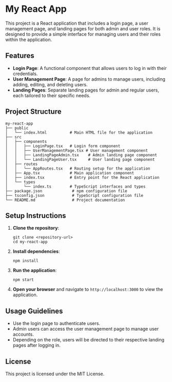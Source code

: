 # My React App

This project is a React application that includes a login page, a user management page, and landing pages for both admin and user roles. It is designed to provide a simple interface for managing users and their roles within the application.

## Features

- **Login Page**: A functional component that allows users to log in with their credentials.
- **User Management Page**: A page for admins to manage users, including adding, editing, and deleting users.
- **Landing Pages**: Separate landing pages for admin and regular users, each tailored to their specific needs.

## Project Structure

```
my-react-app
├── public
│   └── index.html          # Main HTML file for the application
├── src
│   ├── components
│   │   ├── LoginPage.tsx   # Login form component
│   │   ├── UserManagementPage.tsx # User management component
│   │   ├── LandingPageAdmin.tsx    # Admin landing page component
│   │   └── LandingPageUser.tsx     # User landing page component
│   ├── routes
│   │   └── AppRoutes.tsx   # Routing setup for the application
│   ├── App.tsx             # Main application component
│   ├── index.tsx           # Entry point for the React application
│   └── types
│       └── index.ts        # TypeScript interfaces and types
├── package.json             # npm configuration file
├── tsconfig.json            # TypeScript configuration file
└── README.md                # Project documentation
```

## Setup Instructions

1. **Clone the repository**:
   ```
   git clone <repository-url>
   cd my-react-app
   ```

2. **Install dependencies**:
   ```
   npm install
   ```

3. **Run the application**:
   ```
   npm start
   ```

4. **Open your browser** and navigate to `http://localhost:3000` to view the application.

## Usage Guidelines

- Use the login page to authenticate users.
- Admin users can access the user management page to manage user accounts.
- Depending on the role, users will be directed to their respective landing pages after logging in.

## License

This project is licensed under the MIT License.
